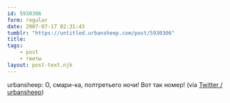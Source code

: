 ```yaml
---
id: 5930306
form: regular
date: 2007-07-17 02:31:43
tumblr: "https://untitled.urbansheep.com/post/5930306"
title:
tags:
    - post
    - твиты
layout: post-text.njk
---
```


<p>urbansheep: О, смари-ка, полтретьего ночи! Вот так номер! (via <a href="http://twitter.com/urbansheep/statuses/153082562">Twitter / urbansheep</a>)</p>

